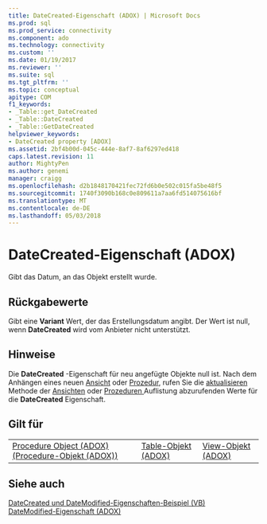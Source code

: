 ```yaml
---
title: DateCreated-Eigenschaft (ADOX) | Microsoft Docs
ms.prod: sql
ms.prod_service: connectivity
ms.component: ado
ms.technology: connectivity
ms.custom: ''
ms.date: 01/19/2017
ms.reviewer: ''
ms.suite: sql
ms.tgt_pltfrm: ''
ms.topic: conceptual
apitype: COM
f1_keywords:
- _Table::get_DateCreated
- _Table::DateCreated
- _Table::GetDateCreated
helpviewer_keywords:
- DateCreated property [ADOX]
ms.assetid: 2bf4b00d-045c-444e-8af7-8af6297ed418
caps.latest.revision: 11
author: MightyPen
ms.author: genemi
manager: craigg
ms.openlocfilehash: d2b1848170421fec72fd6b0e502c015fa5be48f5
ms.sourcegitcommit: 1740f3090b168c0e809611a7aa6fd514075616bf
ms.translationtype: MT
ms.contentlocale: de-DE
ms.lasthandoff: 05/03/2018
---
```

# <a name="datecreated-property-adox"></a>DateCreated-Eigenschaft (ADOX)
Gibt das Datum, an das Objekt erstellt wurde.  
  
## <a name="return-values"></a>Rückgabewerte  
 Gibt eine **Variant** Wert, der das Erstellungsdatum angibt. Der Wert ist null, wenn **DateCreated** wird vom Anbieter nicht unterstützt.  
  
## <a name="remarks"></a>Hinweise  
 Die **DateCreated** -Eigenschaft für neu angefügte Objekte null ist. Nach dem Anhängen eines neuen [Ansicht](../../../ado/reference/adox-api/view-object-adox.md) oder [Prozedur](../../../ado/reference/adox-api/procedure-object-adox.md), rufen Sie die [aktualisieren](../../../ado/reference/ado-api/refresh-method-ado.md) Methode der [Ansichten](../../../ado/reference/adox-api/views-collection-adox.md) oder [Prozeduren ](../../../ado/reference/adox-api/procedures-collection-adox.md) Auflistung abzurufenden Werte für die **DateCreated** Eigenschaft.  
  
## <a name="applies-to"></a>Gilt für  
  
||||  
|-|-|-|  
|[Procedure Object (ADOX) (Procedure-Objekt (ADOX))](../../../ado/reference/adox-api/procedure-object-adox.md)|[Table-Objekt (ADOX)](../../../ado/reference/adox-api/table-object-adox.md)|[View-Objekt (ADOX)](../../../ado/reference/adox-api/view-object-adox.md)|  
  
## <a name="see-also"></a>Siehe auch  
 [DateCreated und DateModified-Eigenschaften-Beispiel (VB)](../../../ado/reference/adox-api/datecreated-and-datemodified-properties-example-vb.md)   
 [DateModified-Eigenschaft (ADOX)](../../../ado/reference/adox-api/datemodified-property-adox.md)
